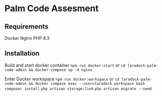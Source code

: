 # Palm Code Assesment


## Requirements
Docker
Nginx
PHP 8.3


## Installation
	
Build and start docker container
  `npm run docker:start` or `cd laradock-palm-code-admin && docker compose up -d nginx `

Enter Docker workspace
`npm run docker:workspace` or  `cd laradock-palm-code-admin && docker compose exec --user=laradock workspace bash`
  `composer install`
  `php artisan storage:link`
   `php artisan migrate --seed`
